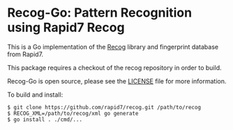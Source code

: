 # Recog-Go: Pattern Recognition using Rapid7 Recog

This is a Go implementation of the [Recog](https://github.com/rapid7/recog/) library and fingerprint database from Rapid7.

This package requires a checkout of the recog repository in order to build.

Recog-Go is open source, please see the [LICENSE](https://raw.githubusercontent.com/runZeroInc/recog-go/master/LICENSE) file for more information.

To build and install:
```
$ git clone https://github.com/rapid7/recog.git /path/to/recog
$ RECOG_XML=/path/to/recog/xml go generate
$ go install . ./cmd/...
```
